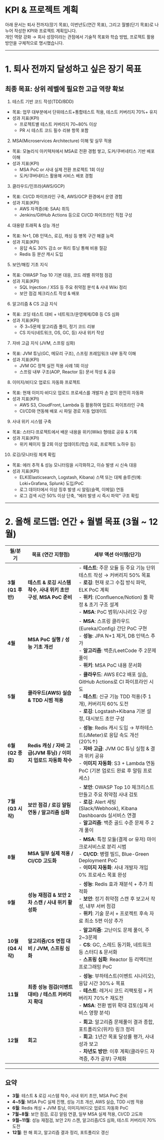 # KPI & 프로젝트 계획
아래 문서는 퇴사 전까지(장기 목표), 이번년도(연간 목표), 그리고 월별(단기 목표)로 나누어 작성한 KPI와 프로젝트 계획입니다. </br>
개인 역량 강화 → 회사 성장이라는 관점에서 기술적 목표와 학습 방법, 프로젝트 활용 방안을 구체적으로 명시했습니다.

---

# 1. 퇴사 전까지 달성하고 싶은 장기 목표

## 최종 목표: 상위 레벨에 필요한 고급 역량 확보

1. 테스트 기반 코드 작성(TDD/BDD)
- 목표: 업무 대부분에서 단위테스트+통합테스트 적용, 테스트 커버리지 70%+ 유지
- 성과 지표(KPI)
  - 프로젝트별 테스트 커버리지 70~80% 이상
  - PR 시 테스트 코드 필수 리뷰 항목 포함
2. MSA(Microservices Architecture) 이해 및 실무 적용
- 목표: 모놀리식 아키텍처에서 MSA로 전환 경험 쌓고, 도커/쿠버네티스 기반 배포 이해
- 성과 지표(KPI)
  - MSA PoC or 사내 실제 전환 프로젝트 1회 이상
  - 도커/쿠버네티스 활용해 서비스 배포 경험
3. 클라우드/인프라(AWS/GCP)
- 목표: CI/CD 파이프라인 구축, AWS/GCP 환경에서 운영 경험
- 성과 지표(KPI)
  - AWS 자격증(예: SAA) 취득
  - Jenkins/GitHub Actions 등으로 CI/CD 파이프라인 직접 구성
4. 대용량 트래픽 & 성능 개선
-	목표: N+1, DB 인덱스, 로깅, 캐싱 등 병목 구간 해결 능력
-	성과 지표(KPI)
	-	응답 속도 30% 감소 or 쿼리 튜닝 통해 비용 절감
	-	Redis 등 분산 캐시 도입
5.	보안/해킹 기초 지식
-	목표: OWASP Top 10 기본 대응, 코드 레벨 취약점 점검
-	성과 지표(KPI)
	-	SQL Injection / XSS 등 주요 취약점 분석 & 사내 Wiki 정리
	-	보안 점검 체크리스트 작성 & 배포
6.	알고리즘 & CS 고급 지식
-	목표: 코딩 테스트 대비 + 네트워크/운영체제/DB 등 CS 심화
-	성과 지표(KPI)
	-	주 3~5문제 알고리즘 풀이, 정기 코드 리뷰
	-	CS 지식(네트워크, OS, GC, 등) 사내 위키 작성
7.	자바 고급 지식 (JVM, 스프링 심화)
-	목표: JVM 튜닝(GC, 메모리 구조), 스프링 프레임워크 내부 동작 이해
-	성과 지표(KPI)
	-	JVM GC 정책 실전 적용 사례 1회 이상
	-	스프링 내부 구조(AOP, Reactor 등) 문서 작성 & 공유
8.	이미지/비디오 업로드 자동화 프로젝트
-	목표: 현재 이미지·비디오 업로드 프로세스를 개발자 손 없이 완전히 자동화
-	성과 지표(KPI)
	-	AWS S3, CloudFront, Lambda 등 활용하여 업로드 파이프라인 구축
	-	CI/CD와 연동해 배포 시 파일 경로 자동 업데이트
9.	사내 위키 시스템 구축
-	목표: 스터디·프로젝트에서 배운 내용을 위키(Wiki) 형태로 공유 & 기록
-	성과 지표(KPI)
	-	위키 페이지 월 2회 이상 업데이트(학습 자료, 프로젝트 노하우 등)
10.	로깅/모니터링 체계 확립
-	목표: 에러 추적 & 성능 모니터링을 시각화하고, 이슈 발생 시 신속 대응
-	성과 지표(KPI)
	-	ELK(Elasticsearch, Logstash, Kibana) 스택 또는 대체 솔루션(예: Loki+Grafana, Splunk) 도입/PoC
	-	로그 데이터에서 이상 징후 발생 시 알림(슬랙, 이메일) 연동
	-	로그 검색 시간 50% 이상 단축, “에러 발생 시 즉시 파악” 구조 확립

---

# 2. 올해 로드맵: 연간 + 월별 목표 (3월 ~ 12월)

| 월/분기          | 목표 (연간 지향점)                                                          | 세부 액션 아이템(단기)                                                                                                                                                                           |
|------------------|-----------------------------------------------------------------------------|--------------------------------------------------------------------------------------------------------------------------------------------------------------------------------------------------|
| **3월 (Q1 후반)**| **테스트 & 로깅 시스템 착수**, **사내 위키 초안 구성**, **MSA PoC 준비**     | - **테스트**: 주문 모듈 등 주요 기능 단위테스트 작성 → 커버리지 50% 목표  <br/>- **로깅**: 현재 로그 수집 방식 파악, ELK PoC 계획  <br/>- **위키**: (Confluence/Notion) 툴 확정 & 초기 구조 설계  <br/>- **MSA**: PoC 범위/시나리오 구상 |
| **4월**          | **MSA PoC 실행 / 성능 기초 개선**                                           | - **MSA**: 스프링 클라우드(Eureka/Config) 간단 PoC 구현  <br/>- **성능**: JPA N+1 제거, DB 인덱스 추가  <br/>- **알고리즘**: 백준/LeetCode 주 2문제 풀이  <br/>- **위키**: MSA PoC 내용 문서화                |
| **5월**          | **클라우드(AWS) 실습 & TDD 시범 적용**                                       | - **클라우드**: AWS EC2 배포 실습, GitHub Actions로 CI 파이프라인 시도  <br/>- **테스트**: 신규 기능 TDD 적용(주 1개), 커버리지 60% 도전  <br/>- **로깅**: Logstash+Kibana 기본 설정, 대시보드 초안 구성     |
| **6월 (Q2 종료)**| **Redis 캐싱 / 자바 고급(JVM 튜닝) / 이미지 업로드 자동화 착수**            | - **성능**: Redis 캐시 도입 → 부하테스트(JMeter)로 응답 속도 개선(20%↑)  <br/>- **자바 고급**: JVM GC 튜닝 실험 & 결과 위키 공유  <br/>- **이미지 자동화**: S3 + Lambda 연동 PoC (기본 업로드 완료 후 알림 프로세스) |
| **7월 (Q3 시작)**| **보안 점검 / 로깅 알림 연동 / 알고리즘 심화**                               | - **보안**: OWASP Top 10 체크리스트 만들고 주요 취약점 사내 검토  <br/>- **로깅**: Alert 세팅(Slack/Webhook), Kibana Dashboards 실서비스 연결  <br/>- **알고리즘**: 백준 골드 수준 문제 주 2개 풀이           |
| **8월**          | **MSA 일부 실제 적용 / CI/CD 고도화**                                       | - **MSA**: 특정 모듈(결제 or 유저) 마이크로서비스로 분리 시범  <br/>- **CI/CD**: 병렬 빌드, Blue-Green Deployment PoC  <br/>- **이미지 자동화**: 사내 개발자 개입 0% 프로세스 목표 완성                     |
| **9월**          | **성능 재점검 & 보안 2차 스캔 / 사내 위키 활성화**                           | - **성능**: Redis 효과 재분석 + 추가 최적화  <br/>- **보안**: 정기 취약점 스캔 후 보고서 작성, 내부 서버 점검  <br/>- **위키**: 기술 문서 + 프로젝트 후속 자료 최소 5편 이상 추가                               |
| **10월 (Q4 시작)**| **알고리즘/CS 면접 대비 / JVM, 스프링 심화**                               | - **알고리즘**: 고난이도 문제 풀이, 주 2~3문제  <br/>- **CS**: GC, 스레드 동기화, 네트워크 등 스터디 & 문서화  <br/>- **스프링 심화**: Reactor 등 리액티브 프로그래밍 PoC                              |
| **11월**         | **최종 성능 점검(이벤트 대비) / 테스트 커버리지 확대**                      | - **성능**: 부하테스트(이벤트 시나리오), 응답 시간 30%↓ 목표  <br/>- **테스트**: 레거시 코드 리팩토링 + 커버리지 70%↑ 재도전  <br/>- **MSA**: 전환 범위 확대 검토(실제 서비스 영향 분석)                         |
| **12월**         | **회고**                                                        | - **회고**: 알고리즘 문제풀이 결과 종합, 포트폴리오(위키) 링크 정리  <br/>- **회고**: 1년간 목표 달성률 평가, 사내 성과 보고  <br/>- **차년도 방안**: 이후 계획(클라우드 자격증, 추가 공부) 구체화           |

---

## 요약

- **3월**: 테스트 & 로깅 시스템 착수, 사내 위키 초안, MSA PoC 준비  
- **4~5월**: MSA PoC 실제 진행, 성능 기초 개선, AWS 실습, TDD 시범 적용  
- **6월**: Redis 캐싱 + JVM 튜닝, 이미지/비디오 업로드 자동화 PoC  
- **7월~8월**: 보안 점검, 로깅 알림 연결, 일부 MSA 실제 적용, CI/CD 고도화  
- **9월~11월**: 성능 재점검, 보안 2차 스캔, 알고리즘/CS 심화, 테스트 커버리지 70% 도전  
- **12월**: 한 해 회고, 알고리즘 결과 정리, 포트폴리오 갱신
 
